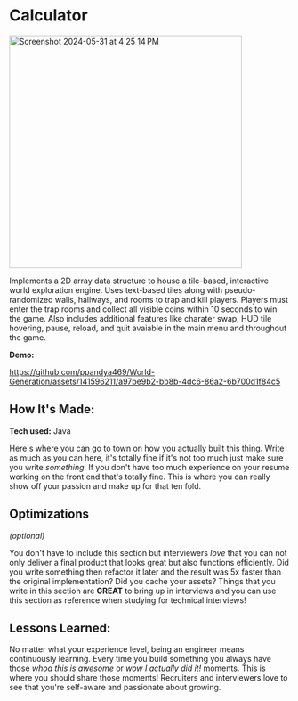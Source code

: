 # Calculator
  <a href="https://github.com/github_username/repo_name"><img width="418" alt="Screenshot 2024-05-31 at 4 25 14 PM" src="https://github.com/ppandya469/Calculator/assets/141596211/177c40b3-589a-4ec4-90f0-0063182e0d8f">
  </a>

Implements a 2D array data structure to house a tile-based, interactive world exploration engine. Uses text-based tiles along with pseudo-randomized walls, hallways, and rooms to trap and kill players. Players must enter the trap rooms and collect all visible coins within 10 seconds to win the game. Also includes additional features like charater swap, HUD tile hovering, pause, reload, and quit avaiable in the main menu and throughout the game. 

**Demo:**

https://github.com/ppandya469/World-Generation/assets/141596211/a97be9b2-bb8b-4dc6-86a2-6b700d1f84c5

## How It's Made:

**Tech used:** Java

Here's where you can go to town on how you actually built this thing. Write as much as you can here, it's totally fine if it's not too much just make sure you write *something*. If you don't have too much experience on your resume working on the front end that's totally fine. This is where you can really show off your passion and make up for that ten fold.

## Optimizations
*(optional)*

You don't have to include this section but interviewers *love* that you can not only deliver a final product that looks great but also functions efficiently. Did you write something then refactor it later and the result was 5x faster than the original implementation? Did you cache your assets? Things that you write in this section are **GREAT** to bring up in interviews and you can use this section as reference when studying for technical interviews!

## Lessons Learned:

No matter what your experience level, being an engineer means continuously learning. Every time you build something you always have those *whoa this is awesome* or *wow I actually did it!* moments. This is where you should share those moments! Recruiters and interviewers love to see that you're self-aware and passionate about growing.
